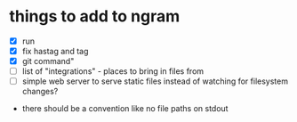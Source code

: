 # things to add to ngram

- [x] run
- [x] fix hastag and tag
- [x] git command"
- [ ] list of "integrations" - places to bring in files from
- [ ] simple web server to serve static files instead of watching for filesystem changes?

- there should be a convention like no file paths on stdout
